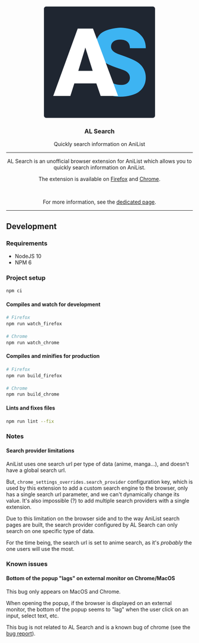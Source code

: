 <p align="center"><img src="./public/logo.svg"></p>
<h3 align="center">AL Search</h3>
<p align="center">Quickly search information on AniList</p>

<hr>

<p align="center">AL Search is an unofficial browser extension for AniList which allows you to quickly search information on AniList.</p>
<p align="center">The extension is available on <a href="https://addons.mozilla.org/en-US/firefox/addon/al-search/" title="See AL Search on Firefox">Firefox</a> and <a href="https://chrome.google.com/webstore/detail/cfgahmhilacehicbomiciimpemjhpalc" title="See AL Search on Chrome">Chrome</a>.</p>

<br>

<p align="center">For more information, see the <a href="https://yellowfish085.github.io/al-search/" title="AL Search">dedicated page</a>.

<hr>

## Development

### Requirements

- NodeJS 10
- NPM 6

### Project setup
```bash
npm ci
```

#### Compiles and watch for development
```bash
# Firefox
npm run watch_firefox

# Chrome
npm run watch_chrome
```

#### Compiles and minifies for production
```bash
# Firefox
npm run build_firefox

# Chrome
npm run build_chrome
```

#### Lints and fixes files
```bash
npm run lint --fix
```

### Notes

#### Search provider limitations

AniList uses one search url per type of data (anime, manga...), and doesn't have a global search url.

But, `chrome_settings_overrides.search_provider` configuration key, which is used by this extension to add a custom search engine to the browser, only has a single search url parameter, and we can't dynamically change its value. It's also impossible (?) to add multiple search providers with a single extension.

Due to this limitation on the browser side and to the way AniList search pages are built, the search provider configured by AL Search can only search on one specific type of data.

For the time being, the search url is set to anime search, as it's _probably_ the one users will use the most.

### Known issues

#### Bottom of the popup "lags" on external monitor on Chrome/MacOS

This bug only appears on MacOS and Chrome.

When opening the popup, if the browser is displayed on an external monitor, the bottom of the popup seems to "lag" when the user click on an input, select text, etc.

This bug is not related to AL Search and is a known bug of chrome (see the [bug report](https://bugs.chromium.org/p/chromium/issues/detail?id=971701&q=component%3APlatform%3EExtensions%20Lag&colspec=ID%20Pri%20M%20Stars%20ReleaseBlock%20Component%20Status%20Owner%20Summary%20OS%20Modified)).
